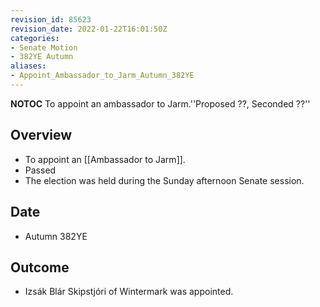 ```yaml
---
revision_id: 85623
revision_date: 2022-01-22T16:01:50Z
categories:
- Senate Motion
- 382YE Autumn
aliases:
- Appoint_Ambassador_to_Jarm_Autumn_382YE
---
```



__NOTOC__
To appoint an ambassador to Jarm.''Proposed ??, Seconded ??''
## Overview
* To appoint an [[Ambassador to Jarm]].
* Passed
* The election was held during the Sunday afternoon Senate session.

## Date
* Autumn 382YE
## Outcome
* Izsák Blár Skipstjóri of Wintermark was appointed.